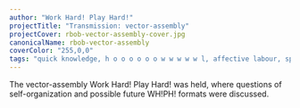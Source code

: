 ```yaml
---
author: "Work Hard! Play Hard!"
projectTitle: "Transmission: vector-assembly"
projectCover: rbob-vector-assembly-cover.jpg
canonicalName: rbob-vector-assembly
coverColor: "255,0,0"
tags: "quick knowledge, h o o o o o o w w w w w l, affective labour, spontaneous grassroots alternative, production drama, psychodata, all to all, care virus"
---
```


The vector-assembly Work Hard! Play Hard! was held, where questions of self-organization and possible future WH!PH! formats were discussed.
